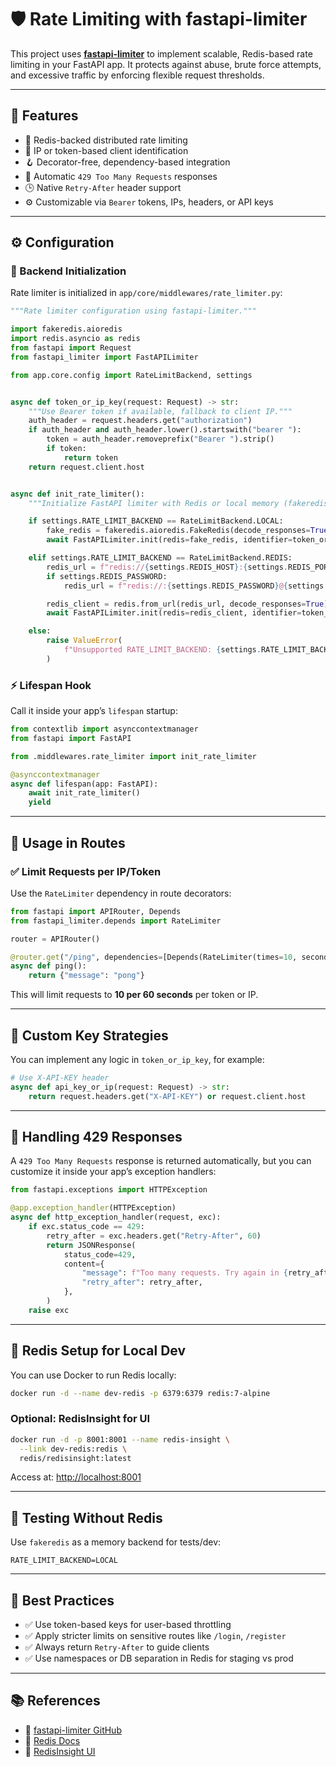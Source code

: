 # 🛡️ Rate Limiting with fastapi-limiter

This project uses [**fastapi-limiter**](https://github.com/long2ice/fastapi-limiter) to implement scalable, Redis-based rate limiting in your FastAPI app. It protects against abuse, brute force attempts, and excessive traffic by enforcing flexible request thresholds.

---

## 🚀 Features

- 🔗 Redis-backed distributed rate limiting
- 🧠 IP or token-based client identification
- 🪝 Decorator-free, dependency-based integration
- 🧾 Automatic `429 Too Many Requests` responses
- 🕒 Native `Retry-After` header support
- ⚙️ Customizable via `Bearer` tokens, IPs, headers, or API keys

---

## ⚙️ Configuration

### 🔧 Backend Initialization

Rate limiter is initialized in `app/core/middlewares/rate_limiter.py`:

```python
"""Rate limiter configuration using fastapi-limiter."""

import fakeredis.aioredis
import redis.asyncio as redis
from fastapi import Request
from fastapi_limiter import FastAPILimiter

from app.core.config import RateLimitBackend, settings


async def token_or_ip_key(request: Request) -> str:
    """Use Bearer token if available, fallback to client IP."""
    auth_header = request.headers.get("authorization")
    if auth_header and auth_header.lower().startswith("bearer "):
        token = auth_header.removeprefix("Bearer ").strip()
        if token:
            return token
    return request.client.host


async def init_rate_limiter():
    """Initialize FastAPI limiter with Redis or local memory (fakeredis)."""

    if settings.RATE_LIMIT_BACKEND == RateLimitBackend.LOCAL:
        fake_redis = fakeredis.aioredis.FakeRedis(decode_responses=True)
        await FastAPILimiter.init(redis=fake_redis, identifier=token_or_ip_key)

    elif settings.RATE_LIMIT_BACKEND == RateLimitBackend.REDIS:
        redis_url = f"redis://{settings.REDIS_HOST}:{settings.REDIS_PORT}"
        if settings.REDIS_PASSWORD:
            redis_url = f"redis://:{settings.REDIS_PASSWORD}@{settings.REDIS_HOST}:{settings.REDIS_PORT}"

        redis_client = redis.from_url(redis_url, decode_responses=True)
        await FastAPILimiter.init(redis=redis_client, identifier=token_or_ip_key)

    else:
        raise ValueError(
            f"Unsupported RATE_LIMIT_BACKEND: {settings.RATE_LIMIT_BACKEND}"
        )
```

### ⚡ Lifespan Hook

Call it inside your app’s `lifespan` startup:

```python
from contextlib import asynccontextmanager
from fastapi import FastAPI

from .middlewares.rate_limiter import init_rate_limiter

@asynccontextmanager
async def lifespan(app: FastAPI):
    await init_rate_limiter()
    yield
```

---

## 🧩 Usage in Routes

### ✅ Limit Requests per IP/Token

Use the `RateLimiter` dependency in route decorators:

```python
from fastapi import APIRouter, Depends
from fastapi_limiter.depends import RateLimiter

router = APIRouter()

@router.get("/ping", dependencies=[Depends(RateLimiter(times=10, seconds=60))])
async def ping():
    return {"message": "pong"}
```

This will limit requests to **10 per 60 seconds** per token or IP.

---

## 🧠 Custom Key Strategies

You can implement any logic in `token_or_ip_key`, for example:

```python
# Use X-API-KEY header
async def api_key_or_ip(request: Request) -> str:
    return request.headers.get("X-API-KEY") or request.client.host
```

---

## 🛑 Handling 429 Responses

A `429 Too Many Requests` response is returned automatically, but you can customize it inside your app’s exception handlers:

```python
from fastapi.exceptions import HTTPException

@app.exception_handler(HTTPException)
async def http_exception_handler(request, exc):
    if exc.status_code == 429:
        retry_after = exc.headers.get("Retry-After", 60)
        return JSONResponse(
            status_code=429,
            content={
                "message": f"Too many requests. Try again in {retry_after} seconds.",
                "retry_after": retry_after,
            },
        )
    raise exc
```

---

## 🐳 Redis Setup for Local Dev

You can use Docker to run Redis locally:

```bash
docker run -d --name dev-redis -p 6379:6379 redis:7-alpine
```

### Optional: RedisInsight for UI

```bash
docker run -d -p 8001:8001 --name redis-insight \
  --link dev-redis:redis \
  redis/redisinsight:latest
```

Access at: [http://localhost:8001](http://localhost:8001)

---

## 🧪 Testing Without Redis

Use `fakeredis` as a memory backend for tests/dev:

```env
RATE_LIMIT_BACKEND=LOCAL
```

---

## 🧠 Best Practices

- ✅ Use token-based keys for user-based throttling
- ✅ Apply stricter limits on sensitive routes like `/login`, `/register`
- ✅ Always return `Retry-After` to guide clients
- ✅ Use namespaces or DB separation in Redis for staging vs prod

---

## 📚 References

- 📘 [fastapi-limiter GitHub](https://github.com/long2ice/fastapi-limiter)
- 📘 [Redis Docs](https://redis.io/docs/)
- 📘 [RedisInsight UI](https://redis.com/redis-enterprise/redis-insight/)
